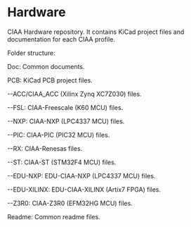 Hardware
========

CIAA Hardware repository. It contains KiCad project files and documentation for each CIAA profile.

Folder structure:

Doc: Common documents.

PCB: KiCad PCB project files.

--ACC/CIAA_ACC (Xilinx Zynq XC7Z030) files.

--FSL: CIAA-Freescale (K60 MCU) files.

--NXP: CIAA-NXP (LPC4337 MCU) files.

--PIC: CIAA-PIC (PIC32 MCU) files.

--RX: CIAA-Renesas files.

--ST: CIAA-ST (STM32F4 MCU) files.

--EDU-NXP: EDU-CIAA-NXP (LPC4337 MCU) files.

--EDU-XILINX: EDU-CIAA-XILINX (Artix7 FPGA) files.

--Z3R0: CIAA-Z3R0 (EFM32HG MCU) files.

Readme: Common readme files.
